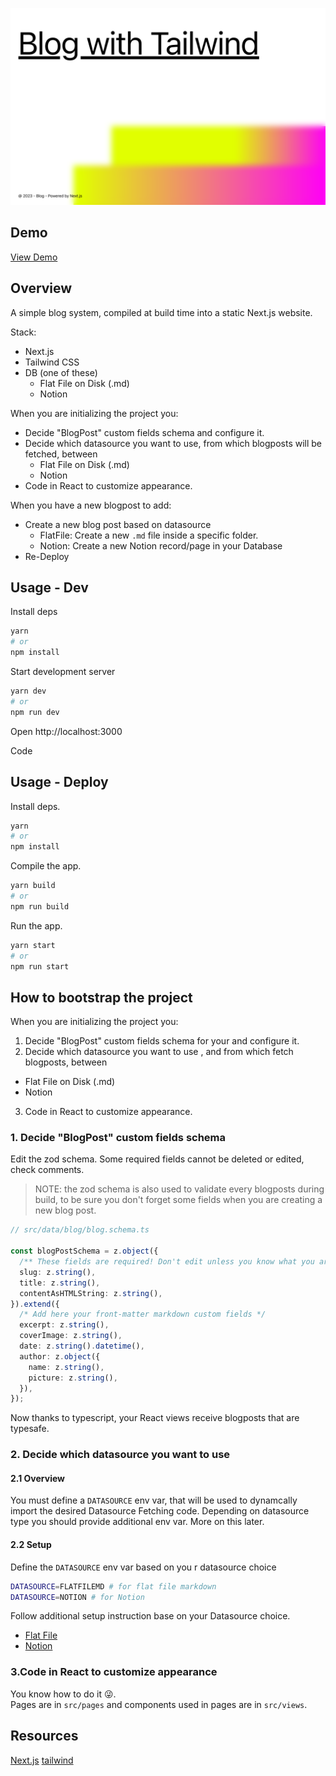 
![Preview](/README.repo-preview.png)

## Demo

[View Demo](https://starter-next-blog.vercel.app/)

## Overview

A simple blog system, compiled at build time into a static Next.js website.  

Stack:
- Next.js
- Tailwind CSS
- DB (one of these)
  - Flat File on Disk (.md)
  - Notion

When you are initializing the project you:
- Decide "BlogPost" custom fields schema and configure it.
- Decide which datasource you want to use, from which blogposts will be fetched, between
  - Flat File on Disk (.md)
  - Notion
- Code in React to customize appearance.

When you have a new blogpost to add:
- Create a new blog post based on datasource
  - FlatFile: Create a new `.md` file inside a specific folder.
  - Notion: Create a new Notion record/page in your Database
- Re-Deploy

## Usage - Dev

Install deps
```bash
yarn
# or
npm install
```

Start development server
```bash
yarn dev
# or
npm run dev
```

Open http://localhost:3000  

Code

## Usage - Deploy

Install deps.
```bash
yarn 
# or 
npm install
```

Compile the app.
```bash
yarn build 
# or 
npm run build
```

Run the app.
```bash
yarn start 
# or 
npm run start
```

## How to bootstrap the project

When you are initializing the project you:
1. Decide "BlogPost" custom fields schema for your and configure it.
2. Decide which datasource you want to use , and from which fetch blogposts, between
  - Flat File on Disk (.md)
  - Notion
3. Code in React to customize appearance.

### 1. Decide "BlogPost" custom fields schema

Edit the zod schema.
Some required fields cannot be deleted or edited, check comments.  
> NOTE: the zod schema is also used to validate every blogposts during build, to be sure you don't forget some fields when you are creating a new blog post.
```ts
// src/data/blog/blog.schema.ts

const blogPostSchema = z.object({
  /** These fields are required! Don't edit unless you know what you are doing */
  slug: z.string(),
  title: z.string(),
  contentAsHTMLString: z.string(),
}).extend({
  /* Add here your front-matter markdown custom fields */
  excerpt: z.string(),
  coverImage: z.string(),
  date: z.string().datetime(),
  author: z.object({
    name: z.string(),
    picture: z.string(),
  }),
});

```

Now thanks to typescript, your React views receive blogposts that are typesafe.

### 2. Decide which datasource you want to use

#### 2.1 Overview

You must define a `DATASOURCE` env var, that will be used to dynamcally import the desired Datasource Fetching code.
Depending on datasource type you should provide additional env var. More on this later.  

#### 2.2 Setup

Define the `DATASOURCE` env var based on you r datasource choice
```bash
DATASOURCE=FLATFILEMD # for flat file markdown
DATASOURCE=NOTION # for Notion
```

Follow additional setup instruction base on your Datasource choice.
- [Flat File](./src/data/blog/db/flat-file/README.md)
- [Notion](./src/data/blog/db/notion/README.md)

### 3.Code in React to customize appearance

You know how to do it 😜.  
Pages are in `src/pages` and components used in pages are in `src/views`.

## Resources

[Next.js](https://nextjs.org/)
[tailwind](https://tailwindcss.com/)